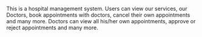 This is a hospital management system.
Users can view our services, our Doctors, book appointments with doctors, cancel their own appointments and many more.
Doctors can view all his/her own appointments, approve or reject appointments and many more.
